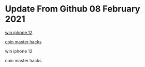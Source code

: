 # Update From Github 08 February 2021

[win iphone 12](https://apple.breezyclothingco.com)

[coin master hacks](https://1coinmasterofficial.blogspot.com)
      
win iphone 12

coin master hacks
